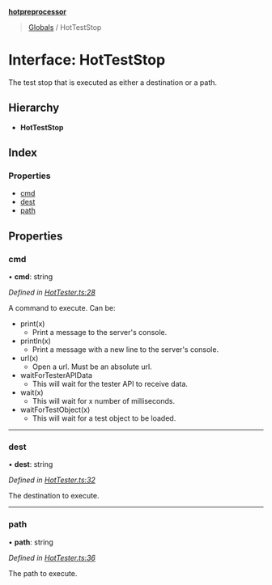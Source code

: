 **[hotpreprocessor](../README.md)**

> [Globals](../globals.md) / HotTestStop

# Interface: HotTestStop

The test stop that is executed as either a destination or
a path.

## Hierarchy

* **HotTestStop**

## Index

### Properties

* [cmd](hotteststop.md#cmd)
* [dest](hotteststop.md#dest)
* [path](hotteststop.md#path)

## Properties

### cmd

•  **cmd**: string

*Defined in [HotTester.ts:28](https://github.com/OurFreeLight/HotPreprocessor/blob/79295d2/src/HotTester.ts#L28)*

A command to execute. Can be:
* print(x)
  * Print a message to the server's console.
* println(x)
  * Print a message with a new line to the server's console.
* url(x)
  * Open a url. Must be an absolute url.
* waitForTesterAPIData
  * This will wait for the tester API to receive data.
* wait(x)
  * This will wait for x number of milliseconds.
* waitForTestObject(x)
  * This will wait for a test object to be loaded.

___

### dest

•  **dest**: string

*Defined in [HotTester.ts:32](https://github.com/OurFreeLight/HotPreprocessor/blob/79295d2/src/HotTester.ts#L32)*

The destination to execute.

___

### path

•  **path**: string

*Defined in [HotTester.ts:36](https://github.com/OurFreeLight/HotPreprocessor/blob/79295d2/src/HotTester.ts#L36)*

The path to execute.
